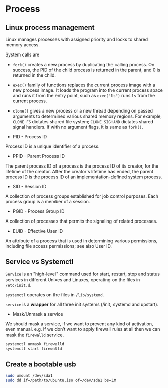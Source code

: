 # Process

## Linux process management

Linux manages processes with assigned priority and locks to shared memory access.

System calls are

* `fork()` creates a new process by duplicating the calling process. On success, the PID of the child process is returned in the parent, and 0 is returned in the child.

* `exec()` family of functions replaces the current process image with a new process image. It loads the program into the current process space and runs it from the entry point, such as `exec("ls")` runs `ls` from the current process.

* `clone()` gives a new process or a new thread depending on passed arguments to determined various shared memory regions. For example, `CLONE_FS` dictates shared file system; `CLONE_SIGHAND` dictates shared signal handlers. If with no argument flags, it is same as `fork()`.

* PID - Process ID

Process ID is a unique identifier of a process.

* PPID - Parent Process ID

The parent process ID of a process is the process ID of its creator, for the lifetime of the creator. After the creator's lifetime has ended, the parent process ID is the process ID of an implementation-defined system process.

* SID - Session ID

A collection of process groups established for job control purposes. Each process group is a member of a session.

* PGID - Process Group ID

A collection of processes that permits the signaling of related processes.

* EUID - Effective User ID

An attribute of a process that is used in determining various permissions, including file access permissions; see also User ID.

## Service vs Systemctl

`Service` is an "high-level" command used for start, restart, stop and status services in different Unixes and Linuxes, operating on the files in `/etc/init.d`.

`systemctl` operates on the files in `/lib/systemd`.

`service` is a **wrapper** for all three init systems (/init, systemd and upstart).

* Mask/Unmask a service

We should mask a service, if we want to prevent any kind of activation, even manual. e.g. If we don’t want to apply firewall rules at all then we can mask the `firewalld` service.

```bash
systemctl unmask firewalld
systemctl start firewalld
```

## Create a bootable usb

```bash
sudo umount /dev/sda1
sudo dd if=/path/to/ubuntu.iso of=/dev/sda1 bs=1M
```

